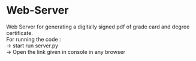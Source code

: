 # Web-Server
Web Server for generating a digitally signed pdf of grade card and degree certificate.\
For running the code : \
-> start run server.py\
-> Open the link given in console in any browser

